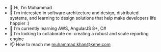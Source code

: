 - 👋 Hi, I’m Muhammad
- 👀 I’m interested in software architecture and design, distributed systems, and learning to design solutions that help make developers life happier :) 
- 🌱 I’m currently learning AWS, AngularJS 8+, C# 
- 💞️ I’m looking to collaborate on: creating a robust and scale reporting engine 
- 📫 How to reach me muhammad.khan@kehe.com

<!---
muhammadkhan220/muhammadkhan220 is a ✨ special ✨ repository because its `README.md` (this file) appears on your GitHub profile.
You can click the Preview link to take a look at your changes.
--->

